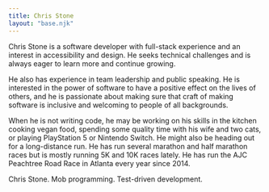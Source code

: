 ```yaml
---
title: Chris Stone
layout: "base.njk"
---
```


Chris Stone is a software developer with full-stack experience and an interest in accessibility and design. He seeks
technical challenges and is always eager to learn more and continue growing.

He also has experience in team leadership and public speaking. He is interested in the power of software to have a
positive effect on the lives of others, and he is passionate about making sure that craft of making software is
inclusive and welcoming to people of all backgrounds.

When he is not writing code, he may be working on his skills in the kitchen cooking vegan food, spending some quality
time with his wife and two cats, or playing PlayStation 5 or Nintendo Switch. He might also be heading out for a
long-distance run. He has run several marathon and half marathon races but is mostly running 5K and 10K races lately. He
has run the AJC Peachtree Road Race in Atlanta every year since 2014.

Chris Stone. Mob programming. Test-driven development.
